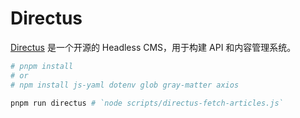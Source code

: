 # Directus

[Directus](https://directus.io/) 是一个开源的 Headless CMS，用于构建 API 和内容管理系统。

```bash
# pnpm install
# or
# npm install js-yaml dotenv glob gray-matter axios

pnpm run directus # `node scripts/directus-fetch-articles.js`
```
